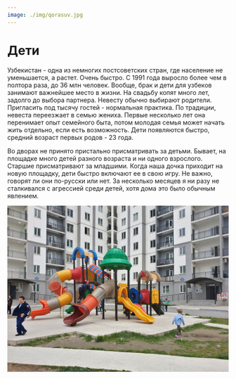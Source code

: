 ```yaml
---
image: ./img/qorasuv.jpg
---
```


# Дети

Узбекистан - одна из немногих постсоветских стран, где население не уменьшается,
а растет. Очень быстро. С 1991 года выросло более чем в полтора раза, до 36 млн
человек. Вообще, брак и дети для узбеков занимают важнейшее место в жизни. На
свадьбу копят много лет, задолго до выбора партнера. Невесту обычно выбирают
родители. Пригласить под тысячу гостей - нормальная практика. По традиции,
невеста переезжает в семью жениха. Первые несколько лет она перенимает опыт
семейного быта, потом молодая семья может начать жить отдельно, если есть
возможность. Дети появляются быстро, средний возраст первых родов - 23 года.

Во дворах не принято пристально присматривать за детьми. Бывает, на площадке
много детей разного возраста и ни одного взрослого. Старшие присматривают за
младшими. Когда наша дочка приходит на новую площадку, дети быстро включают ее в
свою игру. Не важно, говорят ли они по-русски или нет. За несколько месяцев я ни
разу не сталкивался с агрессией среди детей, хотя дома это было обычным
явлением.

![Дети играют во дворе](img/qorasuv.jpg)
